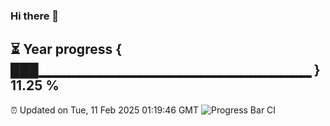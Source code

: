 ### Hi there 👋
⏳ Year progress { ███▁▁▁▁▁▁▁▁▁▁▁▁▁▁▁▁▁▁▁▁▁▁▁▁▁▁▁ } 11.25 %
---
⏰ Updated on Tue, 11 Feb 2025 01:19:46 GMT
![Progress Bar CI](https://github.com/liununu/liununu/workflows/Progress%20Bar%20CI/badge.svg)
